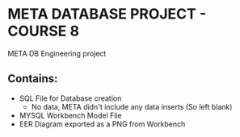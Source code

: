 # META DATABASE PROJECT - COURSE 8
META DB Engineering project

## Contains:
- SQL File for Database creation
     - No data, META didn't include any data inserts (So left blank)
- MYSQL Workbench Model File
- EER Diagram exported as a PNG from Workbench
